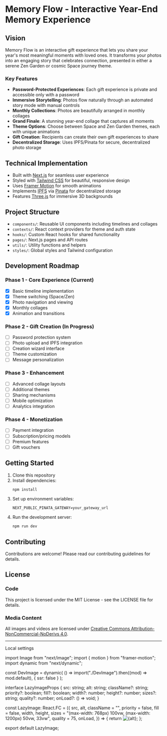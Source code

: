 # Memory Flow - Interactive Year-End Memory Experience

## Vision

Memory Flow is an interactive gift experience that lets you share your year's most meaningful moments with loved ones. It transforms your photos into an engaging story that celebrates connection, presented in either a serene Zen Garden or cosmic Space journey theme.

### Key Features

- **Password-Protected Experiences**: Each gift experience is private and accessible only with a password
- **Immersive Storytelling**: Photos flow naturally through an automated story mode with manual controls
- **Monthly Collections**: Photos are beautifully arranged in monthly collages
- **Grand Finale**: A stunning year-end collage that captures all moments
- **Theme Options**: Choose between Space and Zen Garden themes, each with unique animations
- **Gift Creation**: Recipients can create their own gift experiences to share
- **Decentralized Storage**: Uses IPFS/Pinata for secure, decentralized photo storage

## Technical Implementation

- Built with [Next.js](https://nextjs.org/) for seamless user experience
- Styled with [Tailwind CSS](https://tailwindcss.com/) for beautiful, responsive design
- Uses [Framer Motion](https://www.framer.com/motion/) for smooth animations
- Implements [IPFS](https://ipfs.tech/) via [Pinata](https://www.pinata.cloud/) for decentralized storage
- Features [Three.js](https://threejs.org/) for immersive 3D backgrounds

## Project Structure

- `components/`: Reusable UI components including timelines and collages
- `contexts/`: React context providers for theme and auth state
- `hooks/`: Custom React hooks for shared functionality
- `pages/`: Next.js pages and API routes
- `utils/`: Utility functions and helpers
- `styles/`: Global styles and Tailwind configuration

## Development Roadmap

### Phase 1 - Core Experience (Current)

- [x] Basic timeline implementation
- [x] Theme switching (Space/Zen)
- [x] Photo navigation and viewing
- [x] Monthly collages
- [x] Animation and transitions

### Phase 2 - Gift Creation (In Progress)

- [ ] Password protection system
- [ ] Photo upload and IPFS integration
- [ ] Creation wizard interface
- [ ] Theme customization
- [ ] Message personalization

### Phase 3 - Enhancement

- [ ] Advanced collage layouts
- [ ] Additional themes
- [ ] Sharing mechanisms
- [ ] Mobile optimization
- [ ] Analytics integration

### Phase 4 - Monetization

- [ ] Payment integration
- [ ] Subscription/pricing models
- [ ] Premium features
- [ ] Gift vouchers

## Getting Started

1. Clone this repository
2. Install dependencies:
   ```bash
   npm install
   ```
3. Set up environment variables:
   ```env
   NEXT_PUBLIC_PINATA_GATEWAY=your_gateway_url
   ```
4. Run the development server:
   ```bash
   npm run dev
   ```

## Contributing

Contributions are welcome! Please read our contributing guidelines for details.

## License

### Code

This project is licensed under the MIT License - see the LICENSE file for details.

### Media Content

All images and videos are licensed under [Creative Commons Attribution-NonCommercial-NoDerivs 4.0](http://creativecommons.org/licenses/by-nc-nd/4.0/).

---

Local settings

import Image from "next/image";
import { motion } from "framer-motion";
import dynamic from "next/dynamic";

const DevImage = dynamic(
() => import("./DevImage").then((mod) => mod.default),
{ ssr: false }
);

interface LazyImageProps {
src: string;
alt: string;
className?: string;
priority?: boolean;
fill?: boolean;
width?: number;
height?: number;
sizes?: string;
quality?: number;
onLoad?: () => void;
}

const LazyImage: React.FC<LazyImageProps> = ({
src,
alt,
className = "",
priority = false,
fill = false,
width,
height,
sizes = "(max-width: 768px) 100vw, (max-width: 1200px) 50vw, 33vw",
quality = 75,
onLoad,
}) => {
return <Image src={src} alt={alt} className={className} fill={fill} width={width} height={height} sizes={sizes} priority={priority} quality={quality} onLoad={onLoad} />;
};

export default LazyImage;
